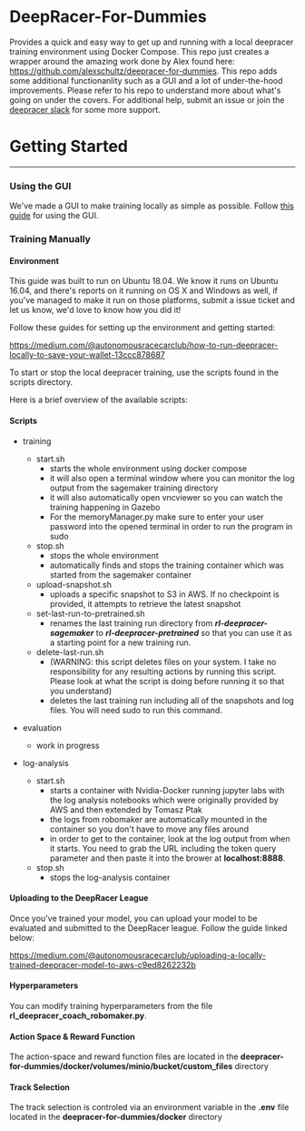 # DeepRacer-For-Dummies
Provides a quick and easy way to get up and running with a local deepracer training environment using Docker Compose.
This repo just creates a wrapper around the amazing work done by Alex found here: https://github.com/alexschultz/deepracer-for-dummies.
This repo adds some additional functionanlity such as a GUI and a lot of under-the-hood improvements.
Please refer to his repo to understand more about what's going on under the covers.
For additional help, submit an issue or join the [deepracer slack](join.deepracing.io) for some more support. 

# Getting Started
---

### Using the GUI

We've made a GUI to make training locally as simple as possible. Follow [this guide](https://medium.com/@autonomousracecarclub/how-to-improve-your-local-deepracer-workflow-23a76d12a1a9) for using the GUI.

### Training Manually

#### Environment

This guide was built to run on Ubuntu 18.04. We know it runs on Ubuntu 16.04, and there's reports on it running on OS X and Windows as well, if you've managed to make it run on those platforms, submit a issue ticket and let us know, we'd love to know how you did it! 

Follow these guides for setting up the environment and getting started:

https://medium.com/@autonomousracecarclub/how-to-run-deepracer-locally-to-save-your-wallet-13ccc878687


To start or stop the local deepracer training, use the scripts found in the scripts directory.

Here is a brief overview of the available scripts:

#### Scripts

* training
	* start.sh
		* starts the whole environment using docker compose
		* it will also open a terminal window where you can monitor the log output from the sagemaker training directory
		* it will also automatically open vncviewer so you can watch the training happening in Gazebo
		* For the memoryManager.py make sure to enter your user password into the opened terminal in order to run the program in sudo
	* stop.sh
		* stops the whole environment
		* automatically finds and stops the training container which was started from the sagemaker container
	* upload-snapshot.sh
		* uploads a specific snapshot to S3 in AWS. If no checkpoint is provided, it attempts to retrieve the latest snapshot
	* set-last-run-to-pretrained.sh
		* renames the last training run directory from ***rl-deepracer-sagemaker*** to ***rl-deepracer-pretrained*** so that you can use it as a starting point for a new training run.
	* delete-last-run.sh
		* (WARNING: this script deletes files on your system. I take no responsibility for any resulting actions by running this script. Please look at what the script is doing before running it so that you understand)
		* deletes the last training run including all of the snapshots and log files. You will need sudo to run this command.


* evaluation
	* work in progress

* log-analysis
	* start.sh
		* starts a container with Nvidia-Docker running jupyter labs with the log analysis notebooks which were originally provided by AWS and then extended by  Tomasz Ptak
		* the logs from robomaker are automatically mounted in the container so you don't have to move any files around
		* in order to get to the container, look at the log output from when it starts. You need to grab the URL including the token query parameter and then paste it into the brower at **localhost:8888**.
	* stop.sh
		* stops the log-analysis container
		
#### Uploading to the DeepRacer League
Once you've trained your model, you can upload your model to be evaluated and submitted to the DeepRacer league. Follow the guide linked below:

https://medium.com/@autonomousracecarclub/uploading-a-locally-trained-deepracer-model-to-aws-c9ed8262232b

#### Hyperparameters

You can modify training hyperparameters from the file **rl_deepracer_coach_robomaker.py**.

#### Action Space & Reward Function

The action-space and reward function files are located in the **deepracer-for-dummies/docker/volumes/minio/bucket/custom_files** directory

#### Track Selection

The track selection is controled via an environment variable in the **.env** file located in the **deepracer-for-dummies/docker** directory
